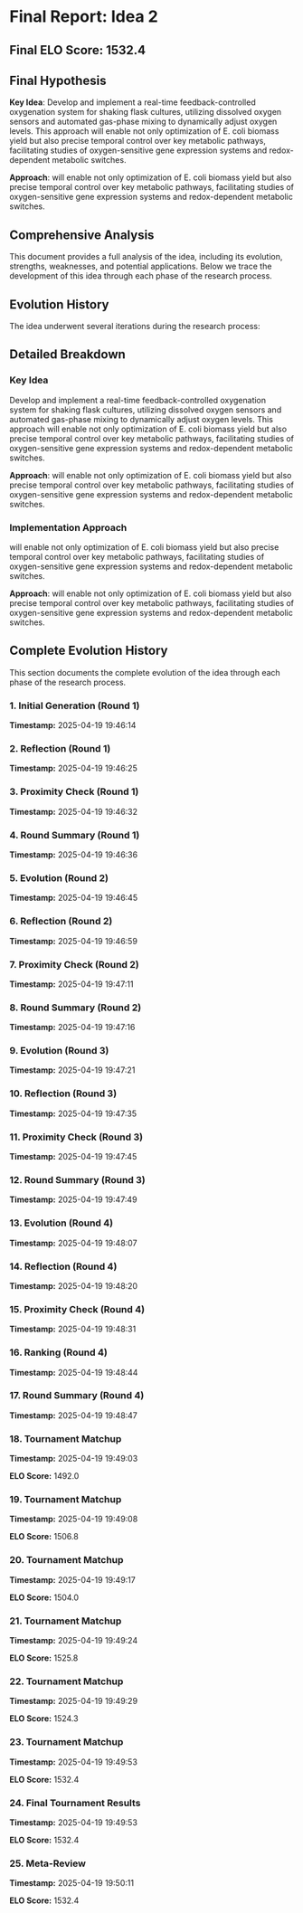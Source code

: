 # Final Report: Idea 2

## Final ELO Score: 1532.4

## Final Hypothesis

**Key Idea**: Develop and implement a real-time feedback-controlled oxygenation system for shaking flask cultures, utilizing dissolved oxygen sensors and automated gas-phase mixing to dynamically adjust oxygen levels. This approach will enable not only optimization of E. coli biomass yield but also precise temporal control over key metabolic pathways, facilitating studies of oxygen-sensitive gene expression systems and redox-dependent metabolic switches.

**Approach**: will enable not only optimization of E. coli biomass yield but also precise temporal control over key metabolic pathways, facilitating studies of oxygen-sensitive gene expression systems and redox-dependent metabolic switches.

## Comprehensive Analysis

This document provides a full analysis of the idea, including its evolution, strengths, weaknesses, and potential applications. Below we trace the development of this idea through each phase of the research process.

## Evolution History

The idea underwent several iterations during the research process:

## Detailed Breakdown

### Key Idea

Develop and implement a real-time feedback-controlled oxygenation system for shaking flask cultures, utilizing dissolved oxygen sensors and automated gas-phase mixing to dynamically adjust oxygen levels. This approach will enable not only optimization of E. coli biomass yield but also precise temporal control over key metabolic pathways, facilitating studies of oxygen-sensitive gene expression systems and redox-dependent metabolic switches.

**Approach**: will enable not only optimization of E. coli biomass yield but also precise temporal control over key metabolic pathways, facilitating studies of oxygen-sensitive gene expression systems and redox-dependent metabolic switches.

### Implementation Approach

will enable not only optimization of E. coli biomass yield but also precise temporal control over key metabolic pathways, facilitating studies of oxygen-sensitive gene expression systems and redox-dependent metabolic switches.

**Approach**: will enable not only optimization of E. coli biomass yield but also precise temporal control over key metabolic pathways, facilitating studies of oxygen-sensitive gene expression systems and redox-dependent metabolic switches.

## Complete Evolution History

This section documents the complete evolution of the idea through each phase of the research process.

### 1. Initial Generation (Round 1)
**Timestamp:** 2025-04-19 19:46:14



### 2. Reflection (Round 1)
**Timestamp:** 2025-04-19 19:46:25



### 3. Proximity Check (Round 1)
**Timestamp:** 2025-04-19 19:46:32



### 4. Round Summary (Round 1)
**Timestamp:** 2025-04-19 19:46:36



### 5. Evolution (Round 2)
**Timestamp:** 2025-04-19 19:46:45



### 6. Reflection (Round 2)
**Timestamp:** 2025-04-19 19:46:59



### 7. Proximity Check (Round 2)
**Timestamp:** 2025-04-19 19:47:11



### 8. Round Summary (Round 2)
**Timestamp:** 2025-04-19 19:47:16



### 9. Evolution (Round 3)
**Timestamp:** 2025-04-19 19:47:21



### 10. Reflection (Round 3)
**Timestamp:** 2025-04-19 19:47:35



### 11. Proximity Check (Round 3)
**Timestamp:** 2025-04-19 19:47:45



### 12. Round Summary (Round 3)
**Timestamp:** 2025-04-19 19:47:49



### 13. Evolution (Round 4)
**Timestamp:** 2025-04-19 19:48:07



### 14. Reflection (Round 4)
**Timestamp:** 2025-04-19 19:48:20



### 15. Proximity Check (Round 4)
**Timestamp:** 2025-04-19 19:48:31



### 16. Ranking (Round 4)
**Timestamp:** 2025-04-19 19:48:44



### 17. Round Summary (Round 4)
**Timestamp:** 2025-04-19 19:48:47



### 18. Tournament Matchup
**Timestamp:** 2025-04-19 19:49:03

**ELO Score:** 1492.0



### 19. Tournament Matchup
**Timestamp:** 2025-04-19 19:49:08

**ELO Score:** 1506.8



### 20. Tournament Matchup
**Timestamp:** 2025-04-19 19:49:17

**ELO Score:** 1504.0



### 21. Tournament Matchup
**Timestamp:** 2025-04-19 19:49:24

**ELO Score:** 1525.8



### 22. Tournament Matchup
**Timestamp:** 2025-04-19 19:49:29

**ELO Score:** 1524.3



### 23. Tournament Matchup
**Timestamp:** 2025-04-19 19:49:53

**ELO Score:** 1532.4



### 24. Final Tournament Results
**Timestamp:** 2025-04-19 19:49:53

**ELO Score:** 1532.4



### 25. Meta-Review
**Timestamp:** 2025-04-19 19:50:11

**ELO Score:** 1532.4



